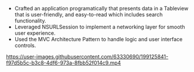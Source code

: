 - Crafted an application programatically that presents data in a Tableview that is user-friendly, and easy-to-read which includes search functionality.
- Leveraged NSURLSession to implement a networking layer for smooth user experience.
- Used the MVC Architecture Pattern to handle logic and user interface controls.



https://user-images.githubusercontent.com/63330690/199125841-f97d5b5c-b3c8-4df6-973a-8fbb52f014c9.mp4

